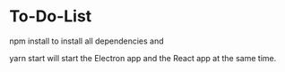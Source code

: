# To-Do-List
npm install to install all dependencies and

yarn start will start the Electron app and the React app at the same time.
